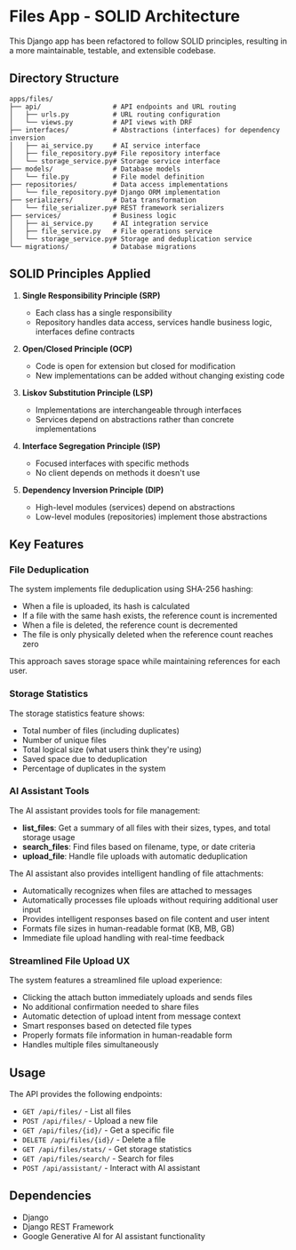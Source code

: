 # Files App - SOLID Architecture

This Django app has been refactored to follow SOLID principles, resulting in a more maintainable, testable, and extensible codebase.

## Directory Structure

```
apps/files/
├── api/                  # API endpoints and URL routing
│   ├── urls.py           # URL routing configuration 
│   └── views.py          # API views with DRF
├── interfaces/           # Abstractions (interfaces) for dependency inversion
│   ├── ai_service.py     # AI service interface
│   ├── file_repository.py# File repository interface
│   └── storage_service.py# Storage service interface
├── models/               # Database models
│   └── file.py           # File model definition
├── repositories/         # Data access implementations
│   └── file_repository.py# Django ORM implementation
├── serializers/          # Data transformation
│   └── file_serializer.py# REST framework serializers
├── services/             # Business logic
│   ├── ai_service.py     # AI integration service
│   ├── file_service.py   # File operations service
│   └── storage_service.py# Storage and deduplication service
└── migrations/           # Database migrations
```

## SOLID Principles Applied

1. **Single Responsibility Principle (SRP)**
   - Each class has a single responsibility
   - Repository handles data access, services handle business logic, interfaces define contracts

2. **Open/Closed Principle (OCP)**
   - Code is open for extension but closed for modification
   - New implementations can be added without changing existing code

3. **Liskov Substitution Principle (LSP)**
   - Implementations are interchangeable through interfaces
   - Services depend on abstractions rather than concrete implementations

4. **Interface Segregation Principle (ISP)**
   - Focused interfaces with specific methods
   - No client depends on methods it doesn't use

5. **Dependency Inversion Principle (DIP)**
   - High-level modules (services) depend on abstractions
   - Low-level modules (repositories) implement those abstractions

## Key Features

### File Deduplication

The system implements file deduplication using SHA-256 hashing:

- When a file is uploaded, its hash is calculated
- If a file with the same hash exists, the reference count is incremented
- When a file is deleted, the reference count is decremented
- The file is only physically deleted when the reference count reaches zero

This approach saves storage space while maintaining references for each user.

### Storage Statistics

The storage statistics feature shows:

- Total number of files (including duplicates)
- Number of unique files
- Total logical size (what users think they're using)
- Saved space due to deduplication
- Percentage of duplicates in the system

### AI Assistant Tools

The AI assistant provides tools for file management:

- **list_files**: Get a summary of all files with their sizes, types, and total storage usage
- **search_files**: Find files based on filename, type, or date criteria
- **upload_file**: Handle file uploads with automatic deduplication

The AI assistant also provides intelligent handling of file attachments:
- Automatically recognizes when files are attached to messages
- Automatically processes file uploads without requiring additional user input
- Provides intelligent responses based on file content and user intent
- Formats file sizes in human-readable format (KB, MB, GB)
- Immediate file upload handling with real-time feedback

### Streamlined File Upload UX

The system features a streamlined file upload experience:
- Clicking the attach button immediately uploads and sends files
- No additional confirmation needed to share files
- Automatic detection of upload intent from message context
- Smart responses based on detected file types
- Properly formats file information in human-readable form
- Handles multiple files simultaneously

## Usage

The API provides the following endpoints:

- `GET /api/files/` - List all files
- `POST /api/files/` - Upload a new file
- `GET /api/files/{id}/` - Get a specific file
- `DELETE /api/files/{id}/` - Delete a file
- `GET /api/files/stats/` - Get storage statistics
- `GET /api/files/search/` - Search for files
- `POST /api/assistant/` - Interact with AI assistant

## Dependencies

- Django
- Django REST Framework
- Google Generative AI for AI assistant functionality 